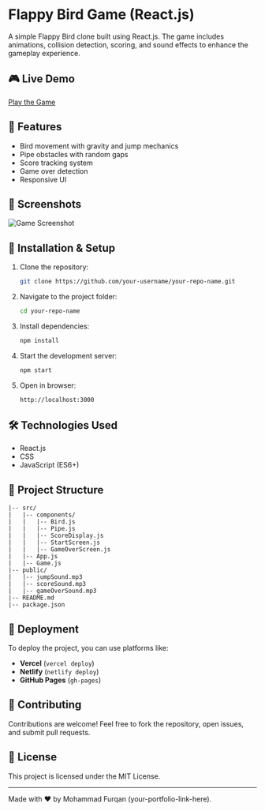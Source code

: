 # Flappy Bird Game (React.js)

A simple Flappy Bird clone built using React.js. The game includes animations, collision detection, scoring, and sound effects to enhance the gameplay experience.

## 🎮 Live Demo

[Play the Game](https://flappy-bird-game-3ia1k2y43-furqan5921s-projects.vercel.app/)

## 🚀 Features

- Bird movement with gravity and jump mechanics
- Pipe obstacles with random gaps
- Score tracking system
- Game over detection
- Responsive UI

## 📸 Screenshots

![Game Screenshot](screenshot-url-here)

## 🔧 Installation & Setup

1. Clone the repository:
   ```sh
   git clone https://github.com/your-username/your-repo-name.git
   ```
2. Navigate to the project folder:
   ```sh
   cd your-repo-name
   ```
3. Install dependencies:
   ```sh
   npm install
   ```
4. Start the development server:
   ```sh
   npm start
   ```
5. Open in browser:
   ```sh
   http://localhost:3000
   ```


## 🛠️ Technologies Used

- React.js
- CSS
- JavaScript (ES6+)

## 📂 Project Structure
```
|-- src/
|   |-- components/
|   |   |-- Bird.js
|   |   |-- Pipe.js
|   |   |-- ScoreDisplay.js
|   |   |-- StartScreen.js
|   |   |-- GameOverScreen.js
|   |-- App.js
|   |-- Game.js
|-- public/
|   |-- jumpSound.mp3
|   |-- scoreSound.mp3
|   |-- gameOverSound.mp3
|-- README.md
|-- package.json
```

## 🚀 Deployment

To deploy the project, you can use platforms like:
- **Vercel** (`vercel deploy`)
- **Netlify** (`netlify deploy`)
- **GitHub Pages** (`gh-pages`)

## 🤝 Contributing

Contributions are welcome! Feel free to fork the repository, open issues, and submit pull requests.

## 📜 License

This project is licensed under the MIT License.

---

Made with ❤️ by Mohammad Furqan (your-portfolio-link-here).
